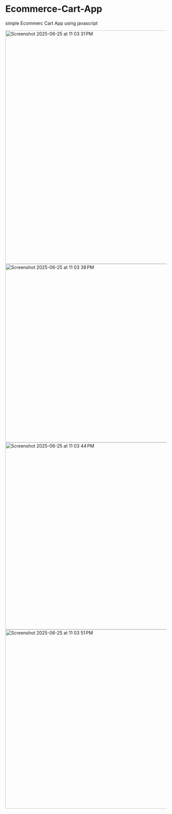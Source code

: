 # Ecommerce-Cart-App

simple Ecommerc Cart App using javascript



<img width="727" alt="Screenshot 2025-06-25 at 11 03 31 PM" src="https://github.com/user-attachments/assets/ef1a6205-f045-4963-9222-13b59c62a653" />

<img width="556" alt="Screenshot 2025-06-25 at 11 03 38 PM" src="https://github.com/user-attachments/assets/a0895705-f6d6-4dfc-a1a3-81e382486849" />

<img width="582" alt="Screenshot 2025-06-25 at 11 03 44 PM" src="https://github.com/user-attachments/assets/4659df01-d6b9-48ef-800f-820770e6282c" />

<img width="558" alt="Screenshot 2025-06-25 at 11 03 51 PM" src="https://github.com/user-attachments/assets/0704e93c-73ed-4577-937d-716f1e3716da" />

